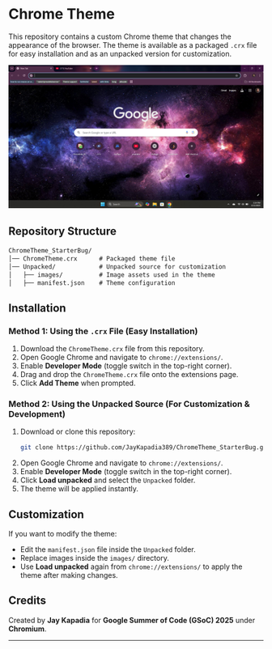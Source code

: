 # Chrome Theme

This repository contains a custom Chrome theme that changes the appearance of the browser. The theme is available as a packaged `.crx` file for easy installation and as an unpacked version for customization.

![Theme Preview](theme_preview.png)

## Repository Structure

```
ChromeTheme_StarterBug/
│── ChromeTheme.crx      # Packaged theme file
│── Unpacked/            # Unpacked source for customization
│   ├── images/          # Image assets used in the theme
│   ├── manifest.json    # Theme configuration
```

## Installation

### Method 1: Using the `.crx` File (Easy Installation)

1. Download the `ChromeTheme.crx` file from this repository.
2. Open Google Chrome and navigate to `chrome://extensions/`.
3. Enable **Developer Mode** (toggle switch in the top-right corner).
4. Drag and drop the `ChromeTheme.crx` file onto the extensions page.
5. Click **Add Theme** when prompted.

### Method 2: Using the Unpacked Source (For Customization & Development)

1. Download or clone this repository:
   ```sh
   git clone https://github.com/JayKapadia389/ChromeTheme_StarterBug.git
   ```
2. Open Google Chrome and navigate to `chrome://extensions/`.
3. Enable **Developer Mode** (toggle switch in the top-right corner).
4. Click **Load unpacked** and select the `Unpacked` folder.
5. The theme will be applied instantly.

## Customization

If you want to modify the theme:

- Edit the `manifest.json` file inside the `Unpacked` folder.
- Replace images inside the `images/` directory.
- Use **Load unpacked** again from `chrome://extensions/` to apply the theme after making changes.

## Credits

Created by **Jay Kapadia** for **Google Summer of Code (GSoC) 2025** under **Chromium**.

---
